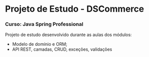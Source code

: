 <h1>Projeto de Estudo - DSCommerce</h1>
<h3>Curso: Java Spring Professional</h3>
<p>Projeto de estudo desenvolvido durante as aulas dos módulos: </p>
<ul>
  <li>Modelo de domínio e ORM;</li>
  <li>API REST, camadas, CRUD, exceções, validações</li>
</ul>

